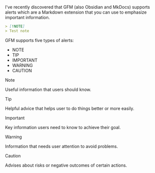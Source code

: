 I've recently discovered that GFM (also Obsidian and MkDocs) supports alerts which are a Markdown extension that you can use to emphasize important information.

```md
> [!NOTE]
> Test note
```

GFM supports five types of alerts:

- NOTE
- TIP
- IMPORTANT
- WARNING
- CAUTION

> [!NOTE]
> Useful information that users should know.

> [!TIP]
> Helpful advice that helps user to do things better or more easily. 

> [!IMPORTANT]
> Key information users need to know to achieve their goal.

> [!WARNING]
> Information that needs user attention to avoid problems.

> [!CAUTION]
> Advises about risks or negative outcomes of certain actions.
